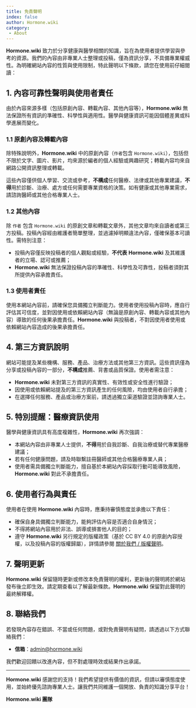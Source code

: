 ```yaml
---
title: 免責聲明
index: false
author: Hormone.wiki
category:
 - About
---
```


**Hormone.wiki** 致力於分享健康與醫學相關的知識，旨在為使用者提供學習與參考的資源。我們的內容由非專業人士整理或投稿，僅為資訊分享，不具備專業權威性。為明確網站內容的性質與使用限制，特此聲明以下條款，請您在使用前仔細閱讀：

## 1. 內容可靠性聲明與使用者責任

由於內容來源多樣（包括原創內容、轉載內容、其他內容等），**Hormone.wiki** 無法保證所有資訊的準確性、科學性與適用性。醫學與健康資訊可能因個體差異或科學進展而變化。

### 1.1 原創內容及轉載內容

除特殊說明外，**Hormone.wiki** 中的原創內容（`作者`包含 `Hormone.wiki`），包括但不限於文字、圖片、影片，均來源於編者的個人經驗或興趣研究；轉載內容均來自網路公開資訊整理或轉載。

這些內容僅供個人學習、交流或參考，**不構成**任何醫療、法律或其他專業建議，**不得**用於診斷、治療、處方或任何需要專業資格的決策。如有健康或其他專業需求，請諮詢醫師或其他合格專業人士。

### 1.2 其他內容

除 `作者` 包含 `Hormone.wiki` 的原創文章和轉載文章外，其他文章均來自讀者或第三方投稿。投稿內容經由維護者簡單整理，並過濾掉明顯違法內容，僅確保基本可讀性。需特別注意：

* 投稿內容僅反映投稿者的個人觀點或經驗，**不代表** **Hormone.wiki** 及其維護者的立場、認可或推薦；
* **Hormone.wiki** 無法保證投稿內容的準確性、科學性及可靠性，投稿者須對其所提供內容承擔責任。

### 1.3 使用者責任

使用本網站內容前，請確保您具備獨立判斷能力。使用者使用投稿內容時，應自行評估其可信度，並對因使用或依賴網站內容（無論是原創內容、轉載內容或其他內容）導致的任何後果承擔責任。**Hormone.wiki** 與投稿者，不對因使用者使用或依賴網站內容造成的後果承擔責任。

## 4. 第三方資訊說明

網站可能提及某些機構、服務、產品、治療方法或其他第三方資訊。這些資訊僅為分享或投稿內容的一部分，**不構成**推薦、背書或品質保證。使用者需注意：

* **Hormone.wiki** 未對第三方資訊的真實性、有效性或安全性進行驗證；
* 因使用或依賴網站提及的第三方資訊產生的任何風險，均由使用者自行承擔；
* 在選擇任何服務、產品或治療方案前，請透過獨立渠道驗證並諮詢專業人士。

## 5. 特別提醒：醫療資訊使用

醫學與健康資訊具有高度複雜性，**Hormone.wiki** 再次強調：

* 本網站內容由非專業人士提供，**不得**用於自我診斷、自我治療或替代專業醫療建議；
* 若有任何健康問題，請及時聯繫註冊醫師或其他合格醫療專業人員；
* 使用者需具備獨立判斷能力，擅自基於本網站內容採取行動可能導致風險，**Hormone.wiki** 對此不承擔責任。

## 6. 使用者行為與責任

使用者在使用 **Hormone.wiki** 內容時，應秉持審慎態度並承擔以下責任：

* 確保自身具備獨立判斷能力，能夠評估內容是否適合自身情況；
* 不得將網站內容用於非法、誤導或損害他人的目的；
* 遵守 **Hormone.wiki** 另行規定的版權政策（基於 CC BY 4.0 的原創內容授權，以及投稿內容的版權歸屬），詳情請參閱 [關於我們 / 版權聲明](./copyright)。

## 7. 聲明更新

**Hormone.wiki** 保留隨時更新或修改本免責聲明的權利，更新後的聲明將於網站發布後立即生效。請定期查看以了解最新條款。**Hormone.wiki** 保留對此聲明的最終解釋權。

## 8. 聯絡我們

若發現內容存在錯誤、不當或任何問題，或對免責聲明有疑問，請透過以下方式聯絡我們：

* **信箱**：[admin@hormone.wiki](mailto:admin@hormone.wiki)

我們歡迎回饋以改進內容，但不對處理時效或結果作出承諾。

---

**Hormone.wiki** 感謝您的支持！我們希望提供有價值的資訊，但請以審慎態度使用，並始終優先諮詢專業人士。讓我們共同維護一個開放、負責的知識分享平台！

**Hormone.wiki 團隊**
